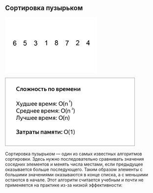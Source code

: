 ## Сортировка пузырьком

![gif](../../../public//bubble-sort//Bubble-sort-example-300px.gif)

![gif](../../../public//bubble-sort/bigO.png)

Сортировка пузырьком — один из самых известных алгоритмов сортировки. Здесь нужно последовательно сравнивать значения соседних элементов и менять числа местами, если предыдущее оказывается больше последующего. Таким образом элементы с большими значениями оказываются в конце списка, а с меньшими остаются в начале.
Этот алгоритм считается учебным и почти не применяется на практике из-за низкой эффективности:
